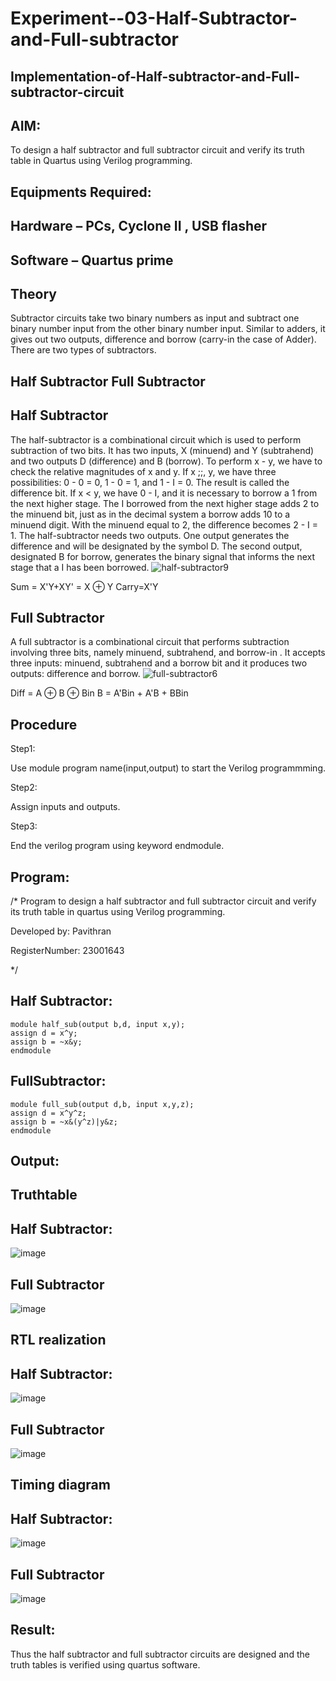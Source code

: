# Experiment--03-Half-Subtractor-and-Full-subtractor
## Implementation-of-Half-subtractor-and-Full-subtractor-circuit
## AIM:
To design a half subtractor and full subtractor circuit and verify its truth table in Quartus using Verilog programming.

## Equipments Required:
## Hardware – PCs, Cyclone II , USB flasher
## Software – Quartus prime
## Theory
Subtractor circuits take two binary numbers as input and subtract one binary number input from the other binary number input. Similar to adders, it gives out two outputs, difference and borrow (carry-in the case of Adder). There are two types of subtractors.

## Half Subtractor Full Subtractor
## Half Subtractor
The half-subtractor is a combinational circuit which is used to perform subtraction of two bits. It has two inputs, X (minuend) and Y (subtrahend) and two outputs D (difference) and B (borrow). To perform x - y, we have to check the relative magnitudes of x and y. If x ;;, y, we have three possibilities: 0 - 0 = 0, 1 - 0 = 1, and 1 - I = 0. The result is called the difference bit. If x < y, we have 0 - I, and it is necessary to borrow a 1 from the next higher stage. The I borrowed from the next higher stage adds 2 to the minuend bit, just as in the decimal system a borrow adds 10 to a minuend digit. With the minuend equal to 2, the difference becomes 2 - I = 1. The half-subtractor needs two outputs. One output generates the difference and will be designated by the symbol D. The second output, designated B for borrow, generates the binary signal that informs the next stage that a I has been borrowed.
![half-subtractor9](https://user-images.githubusercontent.com/36288975/166112538-58c3bc7c-ee5d-4e6a-ac8d-8e8328efe27a.png)


Sum = X'Y+XY' = X ⊕ Y
Carry=X'Y

## Full Subtractor
A full subtractor is a combinational circuit that performs subtraction involving three bits, namely minuend, subtrahend, and borrow-in . It accepts three inputs: minuend, subtrahend and a borrow bit and it produces two outputs: difference and borrow. 
![full-subtractor6](https://user-images.githubusercontent.com/36288975/166112541-24c68359-3de8-4674-ae22-8272ffc385ed.png)


Diff = A ⊕ B ⊕ Bin B = A'Bin + A'B + BBin

## Procedure

Step1:

Use module program name(input,output) to start the Verilog programmming.

Step2:

Assign inputs and outputs.

Step3:

End the verilog program using keyword endmodule.

## Program:
/*
Program to design a half subtractor and full subtractor circuit and verify its truth table in quartus using Verilog programming.

Developed by: Pavithran

RegisterNumber:  23001643

*/

## Half Subtractor:
```
module half_sub(output b,d, input x,y);
assign d = x^y;
assign b = ~x&y;
endmodule
```
## FullSubtractor:
```
module full_sub(output d,b, input x,y,z);
assign d = x^y^z;
assign b = ~x&(y^z)|y&z;
endmodule
```

## Output:

## Truthtable

##  Half Subtractor:

![image](https://raw.githubusercontent.com/pavithran2046/Experiment--03-Half-Subtractor-and-Full-subtractor/main/hs.png)

## Full Subtractor

![image](https://raw.githubusercontent.com/pavithran2046/Experiment--03-Half-Subtractor-and-Full-subtractor/main/fs.png)

##  RTL realization

##  Half Subtractor:

![image](https://raw.githubusercontent.com/pavithran2046/Experiment--03-Half-Subtractor-and-Full-subtractor/main/hs2.png)

## Full Subtractor

![image](https://raw.githubusercontent.com/pavithran2046/Experiment--03-Half-Subtractor-and-Full-subtractor/main/fs2.png)

## Timing diagram 

##  Half Subtractor:

![image](https://raw.githubusercontent.com/pavithran2046/Experiment--03-Half-Subtractor-and-Full-subtractor/main/hs3.png)

## Full Subtractor

![image](https://raw.githubusercontent.com/pavithran2046/Experiment--03-Half-Subtractor-and-Full-subtractor/main/fs3.png)

## Result:
Thus the half subtractor and full subtractor circuits are designed and the truth tables is verified using quartus software.
